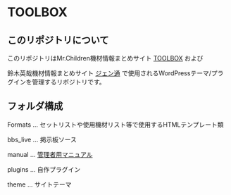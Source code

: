 # TOOLBOX
## このリポジトリについて
このリポジトリはMr.Children機材情報まとめサイト [TOOLBOX](https://mrchildren.tools) および

鈴木英哉機材情報まとめサイト [ジェン通](https://jen.mrchildren.tools) で使用されるWordPressテーマ/プラグインを管理するリポジトリです。

## フォルダ構成
Formats ... セットリストや使用機材リスト等で使用するHTMLテンプレート類

bbs_live ... 掲示板ソース

manual ... [管理者用マニュアル](https://mrchildren.tools/manual/)

plugins ... 自作プラグイン

theme ... サイトテーマ
